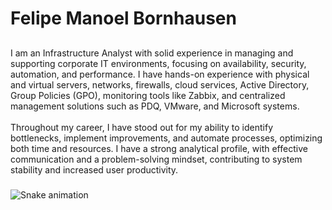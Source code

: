 <h1 align="left">Felipe Manoel Bornhausen</h1>

###

<h2 align="left"></h2>

###

<p align="left">I am an Infrastructure Analyst with solid experience in managing and supporting corporate IT environments, focusing on availability, security, automation, and performance. I have hands-on experience with physical and virtual servers, networks, firewalls, cloud services, Active Directory, Group Policies (GPO), monitoring tools like Zabbix, and centralized management solutions such as PDQ, VMware, and Microsoft systems.<br><br>Throughout my career, I have stood out for my ability to identify bottlenecks, implement improvements, and automate processes, optimizing both time and resources. I have a strong analytical profile, with effective communication and a problem-solving mindset, contributing to system stability and increased user productivity.</p>

###

<img src="https://raw.githubusercontent.com/felpzera1/felpzera1/output/snake.svg" alt="Snake animation" />

###

<p align="left"></p>

###

<h2 align="left"></h2>

###

<div align="left">
</div>

###

